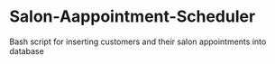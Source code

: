 # Salon-Aappointment-Scheduler
Bash script for inserting customers and their salon appointments into database
